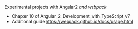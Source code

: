 Experimental projects with Angular2 _and webpack_

- Chapter 10 of Angular_2_Development_with_TypeScript_v7
- Additional guide https://webpack.github.io/docs/usage.html
